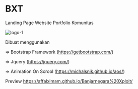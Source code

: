 # BXT
Landing Page Website Portfolio Komunitas

![logo-1](https://user-images.githubusercontent.com/62225185/126090490-c7aad24b-2f6d-4779-b66d-f6f9ad3e8c7f.png)

Dibuat menggunakan

=> Bootstrap Framework (https://getbootstrap.com/)

=> Jquery (https://jquery.com/)

=> Animation On Scrool (https://michalsnik.github.io/aos/)


Preview
https://affalximam.github.io/Banjarnegara%20Xploit/
